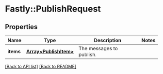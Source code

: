 # Fastly::PublishRequest

## Properties

| Name | Type | Description | Notes |
| ---- | ---- | ----------- | ----- |
| **items** | [**Array&lt;PublishItem&gt;**](PublishItem.md) | The messages to publish. |  |

[[Back to API list]](../../README.md#endpoints) [[Back to README]](../../README.md)

